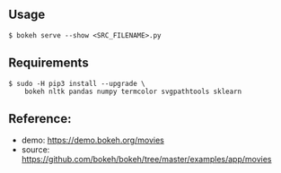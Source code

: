 ## Usage
```
$ bokeh serve --show <SRC_FILENAME>.py
```

## Requirements
```
$ sudo -H pip3 install --upgrade \
    bokeh nltk pandas numpy termcolor svgpathtools sklearn
```

## Reference:
- demo: https://demo.bokeh.org/movies
- source: https://github.com/bokeh/bokeh/tree/master/examples/app/movies
